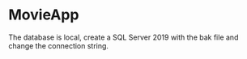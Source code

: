 # MovieApp
The database is local, create a SQL Server 2019 with the bak file and change the connection string.